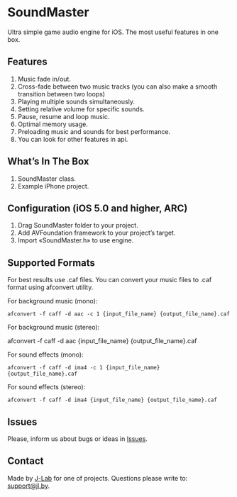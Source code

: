 SoundMaster
===========
 
Ultra simple game audio engine for iOS. The most useful features in one box. 


Features
--------
1. Music fade in/out.
2. Cross-fade between two music tracks (you can also make a smooth transition between two loops)
3. Playing multiple sounds simultaneously.
4. Setting relative volume for specific sounds.
5. Pause, resume and loop music.
6. Optimal memory usage.
7. Preloading music and sounds for best performance.
8. You can look for other features in api.

What’s In The Box
--------
1. SoundMaster class.
2. Example iPhone project.

Configuration (iOS 5.0 and higher, ARC)
--------------
1. Drag SoundMaster folder to your project.
2. Add AVFoundation framework to your project’s target.
3. Import «SoundMaster.h» to use engine.

Supported Formats
-------------------

For best results use .caf files. You can convert your music files to .caf format using afconvert utility.

For background music (mono):

	afconvert -f caff -d aac -c 1 {input_file_name} {output_file_name}.caf

For background music (stereo):

 afconvert -f caff -d aac {input_file_name} {output_file_name}.caf

For sound effects (mono):

	afconvert -f caff -d ima4 -c 1 {input_file_name} {output_file_name}.caf

For sound effects (stereo):

	afconvert -f caff -d ima4 {input_file_name} {output_file_name}.caf
	
	

Issues
------
Please, inform us about bugs or ideas in [Issues](https://github.com/jerminal/SoundMaster/issues).

Contact
------
Made by [J-Lab](http://www.jl.by)  for one of projects.
Questions please write to: [support@jl.by](mailto:support@jl.by).
